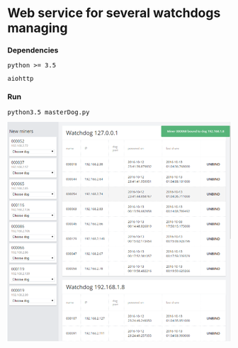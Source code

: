 # Web service for several watchdogs managing

### Dependencies

<pre>python >= 3.5</pre>
<pre>aiohttp</pre>

### Run

<pre>python3.5 masterDog.py</pre>

![Demo](https://raw.githubusercontent.com/piroszhog/masterDog/master/preview.PNG)
